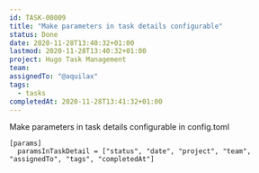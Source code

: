 ```yaml
---
id: TASK-00009
title: "Make parameters in task details configurable"
status: Done
date: 2020-11-28T13:40:32+01:00
lastmod: 2020-11-28T13:40:32+01:00
project: Hugo Task Management
team:
assignedTo: "@aquilax"
tags:
  - tasks
completedAt: 2020-11-28T13:41:32+01:00
---
```



Make parameters in task details configurable in config.toml

```
[params]
  paramsInTaskDetail = ["status", "date", "project", "team", "assignedTo", "tags", "completedAt"]
```